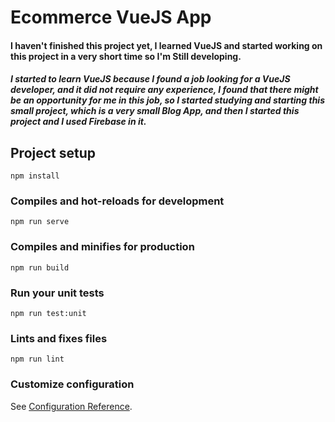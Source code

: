 # Ecommerce VueJS App
#### I haven't finished this project yet, I learned VueJS and started working on this project in a very short time so I'm Still developing.
##### I started to learn VueJS because I found a job looking for a VueJS developer, and it did not require any experience, I found that there might be an opportunity for me in this job, so I started studying and starting this small project, which is a very small Blog App, and then I started this project and I used Firebase in it.
## Project setup
```
npm install
```

### Compiles and hot-reloads for development
```
npm run serve
```

### Compiles and minifies for production
```
npm run build
```

### Run your unit tests
```
npm run test:unit
```

### Lints and fixes files
```
npm run lint
```

### Customize configuration
See [Configuration Reference](https://cli.vuejs.org/config/).
